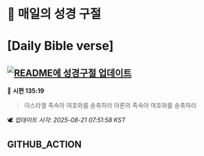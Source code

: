 # 🙏 매일의 성경 구절
# [Daily Bible verse]
## [![README에 성경구절 업데이트](https://github.com/DONGSUKA/first_test/actions/workflows/update-readme-bible.yml/badge.svg)](https://github.com/DONGSUKA/first_test/actions/workflows/update-readme-bible.yml)
<!-- START_BIBLE_VERSE -->
📖 **시편 135:19**
> 이스라엘 족속아 여호와를 송축하라 아론의 족속아 여호와를 송축하라

🕊️ _업데이트 시각: 2025-08-21 07:51:58 KST_
  <!-- END_BIBLE_VERSE -->
## GITHUB_ACTION
